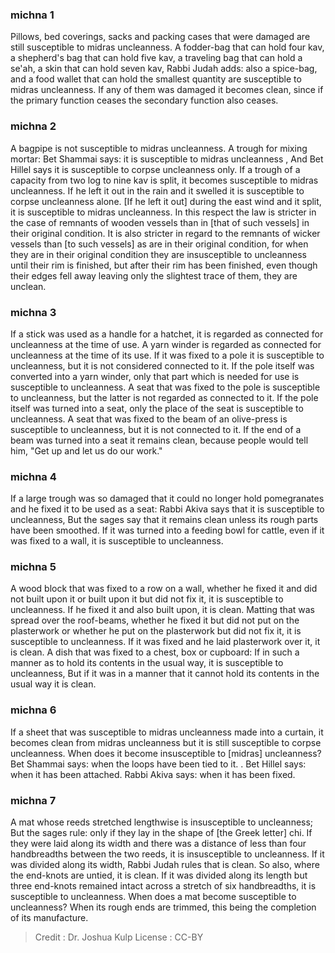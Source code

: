 
### michna 1
Pillows, bed coverings, sacks and packing cases that were damaged are still susceptible to midras uncleanness. A fodder-bag that can hold four kav, a shepherd's bag that can hold five kav, a  traveling bag that can hold a se'ah, a skin that can hold seven kav, Rabbi Judah adds: also a spice-bag, and a food wallet that can hold the smallest quantity are susceptible to midras uncleanness. If any of them was damaged it becomes clean, since if the primary function   ceases the secondary function   also ceases.

### michna 2
A bagpipe is not susceptible to midras uncleanness. A trough for mixing mortar: Bet Shammai says: it is susceptible to midras uncleanness , And Bet Hillel says it is susceptible to corpse  uncleanness only. If a trough of a capacity from two log to nine kav is split, it becomes susceptible to midras uncleanness. If he left it out in the rain and it swelled   it is susceptible to corpse uncleanness alone. [If he left it out] during the east wind and it split, it is susceptible to midras uncleanness. In this respect the law is stricter in the case of remnants of wooden vessels than in [that of such vessels] in their original condition. It is also stricter in regard to the remnants of wicker vessels than [to such vessels] as are in their original condition, for when they are in their original condition they are insusceptible to uncleanness until their rim is finished, but after their rim has been finished, even though their edges fell away leaving only the slightest trace of them, they are unclean.

### michna 3
If a stick was used as a handle for a hatchet, it is regarded as connected for uncleanness at the time of use. A yarn winder is regarded as connected for uncleanness at the time of its use. If it was fixed to a pole it is susceptible to uncleanness, but it is not considered connected to it. If the pole itself was converted into a yarn winder, only that part which is needed for use is susceptible to uncleanness. A seat that was fixed to the pole is susceptible to uncleanness, but the latter is not regarded as connected to it. If the pole itself was turned into a seat, only the place of the seat is susceptible to uncleanness. A seat that was fixed to the beam of an olive-press is susceptible to uncleanness, but it is not connected to it. If the end of a beam was turned into a seat it remains clean, because people would tell him, "Get up and let us do our work."

### michna 4
If a large trough was so damaged that it could no longer hold pomegranates and he fixed it to be used as a seat: Rabbi Akiva says that it is susceptible to uncleanness, But the sages say that it remains clean unless its rough parts have been smoothed. If it was turned into a feeding bowl for cattle, even if it was fixed to a wall, it is susceptible to uncleanness.

### michna 5
A wood block  that was fixed to a row on a wall, whether he fixed it and did not built upon it or built upon it but did not fix it, it is susceptible to uncleanness. If he fixed it and also built upon, it is clean. Matting that was spread over the roof-beams, whether he fixed it but did not put on the plasterwork or whether he put on the plasterwork but did not fix it, it is susceptible to uncleanness. If it was fixed and he laid plasterwork over it, it is clean. A dish that was fixed to a chest, box or cupboard: If in such a manner as to hold its contents in the usual way, it is susceptible to uncleanness, But if it was in a manner that it cannot hold its contents in the usual way  it is clean.

### michna 6
If a sheet that was susceptible to midras uncleanness made into a curtain, it becomes clean from midras uncleanness but it is still susceptible to corpse uncleanness. When does it become insusceptible to [midras] uncleanness? Bet Shammai says: when the loops have been tied to it.  . Bet Hillel says:  when it has been attached. Rabbi Akiva says: when it has been fixed.

### michna 7
A mat whose reeds stretched lengthwise is insusceptible to uncleanness; But the sages rule: only if they lay in the shape of [the Greek letter] chi. If they were laid along its width and there was a distance of less than four handbreadths between the two reeds, it is insusceptible to uncleanness. If it was divided along its width, Rabbi Judah rules that is clean. So also, where the end-knots  are untied, it is clean. If it was divided along its length but three end-knots remained intact across a stretch of six handbreadths, it is susceptible to uncleanness. When does a mat become susceptible to uncleanness? When its rough ends are trimmed, this being the completion of its manufacture.

>Credit : Dr. Joshua Kulp
>License : CC-BY
